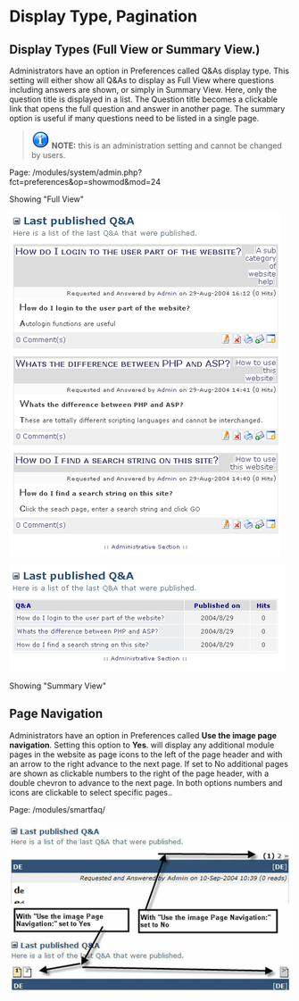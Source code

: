 # Display Type, Pagination

## Display Types \(Full View or Summary View.\)

Administrators have an option in Preferences called Q&As display type. This setting will either show all Q&As to display as Full View where questions including answers are shown, or simply in Summary View. Here, only the question title is displayed in a list. The Question title becomes a clickable link that opens the full question and answer in another page. The summary option is useful if many questions need to be listed in a single page.

> ![](../.gitbook/assets/info.png) **NOTE:** this is an administration setting and cannot be changed by users.

Page: /modules/system/admin.php?fct=preferences&op=showmod&mod=24

  
Showing "Full View"

![Alternative text](../.gitbook/assets/full.png)

![Alternative text](../.gitbook/assets/summary.png)

Showing "Summary View"

## Page Navigation

Administrators have an option in Preferences called **Use the image page navigation**. Setting this option to **Yes**. will display any additional module pages in the website as page icons to the left of the page header and with an arrow to the right advance to the next page. If set to No additional pages are shown as clickable numbers to the right of the page header, with a double chevron to advance to the next page. In both options numbers and icons are clickable to select specific pages..

Page: /modules/smartfaq/

![Alternative text](../.gitbook/assets/navigate.png)

